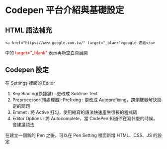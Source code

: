 # Codepen 平台介紹與基礎設定

## HTML 語法補充
```
<a href="https://www.google.com.tw/" target="_blank">google 連結</a>
```
中的 <font color="#f00"> target="_blank" </font>
表示再新空白頁展開


## Codepen 設定
在 Settings 裡面的 Editor
1. Key Binding(快捷鍵) : 更改成 Sublime Text
2. Preprocessor(預處理器)-Prefixing : 更改成 Autoprefixing，跨瀏覽器解決設定的問題
3. Emmet : 將 Active 打勾，使用縮寫的語法快速產生很長的程式碼
4. Editor Options : 將 Autocomplete，當 CodePen 知道你在寫什麼的時候，會建議語法

在建立一個新的 Pen 之後，可以在 Pen Setting 裡面新增 HTML、CSS、JS 的設定
